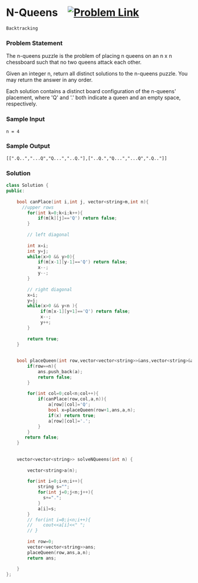 
# N-Queens &ensp;  [![Problem Link](https://img.shields.io/badge/-LeetCode-FFA116?style=for-the-badge&logo=LeetCode&logoColor=black)](https://leetcode.com/problems/n-queens/)

```
Backtracking
``` 
### Problem Statement 

The n-queens puzzle is the problem of placing n queens on an n x n chessboard such that no two queens attack each other.

Given an integer n, return all distinct solutions to the n-queens puzzle. You may return the answer in any order.

Each solution contains a distinct board configuration of the n-queens' placement, where 'Q' and '.' both indicate a queen and an empty space, respectively.

### Sample Input
```
n = 4
```
### Sample Output
```
[[".Q..","...Q","Q...","..Q."],["..Q.","Q...","...Q",".Q.."]]
```

### Solution
```cpp
class Solution {
public:
    
    bool canPlace(int i,int j, vector<string>m,int n){
      //upper rows
        for(int k=0;k<i;k++){
            if(m[k][j]=='Q') return false;
        }
        
        // left diagonal
        
        int x=i;
        int y=j;
        while(x>0 && y>0){
            if(m[x-1][y-1]=='Q') return false;
            x--;
            y--;
        }
        
        // right diagonal
        x=i;
        y=j;
        while(x>0 && y<n ){
             if(m[x-1][y+1]=='Q') return false;
             x--;
             y++;
        }
        
        return true;
    }
    
    
    bool placeQueen(int row,vector<vector<string>>&ans,vector<string>&a,int n){
        if(row==n){
            ans.push_back(a);
            return false;
        }
        
        for(int col=0;col<n;col++){
            if(canPlace(row,col,a,n)){
                a[row][col]='Q';
                bool x=placeQueen(row+1,ans,a,n);
                if(x) return true;
                a[row][col]='.';
            }
        }
       return false;
    }
    
    
    vector<vector<string>> solveNQueens(int n) {
    
        vector<string>a(n);
        
        for(int i=0;i<n;i++){
            string s="";
            for(int j=0;j<n;j++){
              s+=".";
            }
            a[i]=s;
        }
        // for(int i=0;i<n;i++){
        //    cout<<a[i]<<" ";
        // }
        
        int row=0;       
        vector<vector<string>>ans;
        placeQueen(row,ans,a,n);
        return ans;
        
    }
};